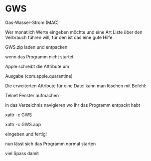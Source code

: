 # GWS



Gas-Wasser-Strom (MAC)

Wer monatlich Werte eingeben möchte und eine Art Liste über den Verbrauch führen will, für den ist das eine gute Hilfe.


GWS.zip laden und entpacken

wenn das Programm nicht startet

Apple schreibt die Attribute um 

Ausgabe (com.apple.quarantine)


Die erweiterten Attribute für eine Datei kann man löschen mit Befehl:

Telnet Fenster aufmachen

in das Verzeichnis navigieren wo Ihr das Programm entpackt habt



xattr -c GWS

xattr -c GWS.app



eingeben und fertig!

nun lässt sich das Programm normal starten

viel Spass damit


